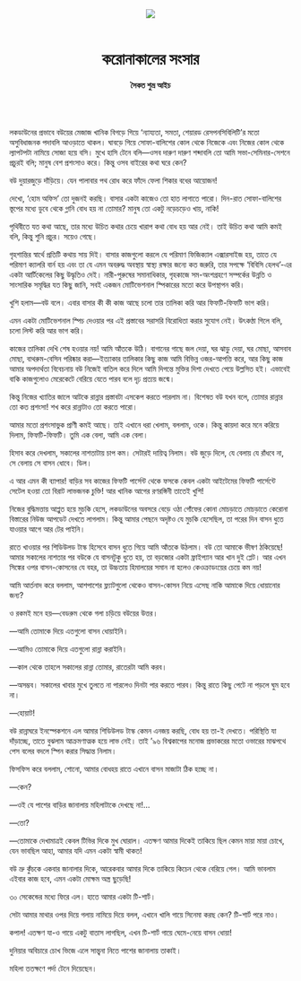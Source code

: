 <div align=center>
<img src=https://images.prothomalo.com/prothomalo-bangla/2021-01/1d75151c-eff9-4e9f-ac28-aebc4618d00f/palo_bangla_og.png />
<br><br>
<h1>করোনাকালের সংসার</h1> 
<h4>সৈকত শুভ্র আইচ</h4>
<br><br>
</div>

লকডাউনের প্রভাবে বউয়ের মেজাজ খানিক বিগড়ে গিয়ে ‘ন্যায্যতা, সমতা, শেয়ারড রেসপনসিবিলিটি’র মতো অসুবিধাজনক পদাবলি আওড়াতে থাকল। ঘাবড়ে গিয়ে সোফা-বালিশের কোল থেকে নিজেকে এবং নিজের কোল থেকে ল্যাপটপটা নামিয়ে সোজা হয়ে বসি। মুখে হাসি টেনে বলি—ওসব দারুণ দারুণ শব্দাবলি তো আমি সভা-সেমিনার-সেশনে প্রচুরই বলি; মানুষ বেশ প্রশংসাও করে। কিন্তু ওসব বাইরের কথা ঘরে কেন?

বউ দুয়ারজুড়ে দাঁড়িয়ে। যেন পালাবার পথ রোধ করে ফাঁদে ফেলা শিকার বধের আয়োজন!

দেখো, ‘হোম অফিস’ তো দুজনই করছি। বাসার একটা কাজেও তো হাত লাগাতে পারো। দিন-রাত সোফা-বালিশের স্তূপের মধ্যে ডুবে থেকে গ্লানি বোধ হয় না তোমার? মানুষ তো একটু নড়েচড়েও খায়, নাকি!

পৃথিবীতে যত কথা আছে, তার মধ্যে উচিত কথার চেয়ে খারাপ কথা বোধ হয় আর নেই। তাই উচিত কথা আমি কমই বলি, কিন্তু শুনি প্রচুর। সয়েও গেছে।

গৃহশান্তির স্বার্থে প্রতিটি কথায় সায় দিই। বাসার কাজগুলো করলে যে পরিমাণ ফিজিক্যাল এক্সারসাইজ হয়, তাতে যে পরিমাণ ক্যালরি বার্ন হয় এবং তা যে এমন অবরুদ্ধ অবস্থায় স্বাস্থ্য রক্ষার জন্যে কত জরুরি, তার সপক্ষে ‘বিবিসি হেলথ’-এর একটা আর্টিকেলের কিছু উদ্ধৃতিও দেই। নারী-পুরুষের সমানাধিকার, গৃহকাজে সম-অংশগ্রহণে সম্পর্কের উন্নতি ও সাংসারিক সমৃদ্ধির যত কিছু জানি, সবই একজন মোটিভেশনাল স্পিকারের মতো করে উপস্থাপন করি।

খুশি হলাম—বউ বলে। এবার বাসার কী কী কাজ আছে চলো তার তালিকা করি আর ফিফটি-ফিফটি ভাগ করি।

এমন একটা মোটিভেশনাল স্পিচ দেওয়ার পর এই প্রস্তাবের সরাসরি বিরোধিতা করার সুযোগ নেই। উৎকণ্ঠা গিলে বলি, চলো লিস্ট করি আর ভাগ করি।

কাজের তালিকা দেখি শেষ হওয়ার নয়! আমি আঁতকে উঠি। বাগানের গাছে জল দেয়া, ঘর ঝাড়ু দেয়া, ঘর মোছা, আসবাব মোছা, বাথরুম-বেসিন পরিষ্কার করা—ইত্যাকার তালিকার কিছু কাজ আমি বিভিন্ন ওজর-আপত্তি করে, আর কিছু কাজ আমার অপদার্থতা বিবেচনায় বউ নিজেই বাতিল করে দিলে আমি দিগন্তে মুক্তির দিশা দেখতে পেয়ে উল্লসিত হই। এভাবেই বাকি কাজগুলোও মেরেকেটে বেরিয়ে যেতে পারব বলে দৃঢ় প্রত্যয় জন্মে।

কিন্তু নিজের খ্যাতির জালে আটকে রান্নার প্রস্তাবটা এসকেপ করতে পারলাম না। বিশেষত বউ যখন বলে, তোমার রান্নার তো কত প্রশংসা! শখ করে রান্নাটাও তো করতে পারো।

আমার মতো প্রশংসাভুক প্রাণী কমই আছে। তাই এখানে ধরা খেলাম, বললাম, ওকে। কিন্তু কায়দা করে মনে করিয়ে দিলাম, ফিফটি-ফিফটি। তুমি এক বেলা, আমি এক বেলা।

হিসাব করে দেখলাম, সকালের নাশতাটায় চাপ কম। সেটারই দায়িত্ব নিলাম। বউ জুড়ে দিলে, যে বেলায় যে রাঁধবে না, সে বেলায় সে বাসন ধোবে। ডিল।

এ আর এমন কী ব্যাপার! বাড়ির সব কাজের ফিফটি পার্সেন্ট থেকে ফসকে কেবল একটা আইটেমের ফিফটি পার্সেন্টে সেটেল হওয়া তো বিরাট লাভজনক চুক্তি! আর খানিক আগের রণরঙ্গিনী তাতেই খুশি!

নিজের বুদ্ধিমত্তায় আপ্লুত হয়ে মুচকি হেসে, লকডাউনের অবসরে বেড়ে ওঠা গোঁফের কোনা মোচড়াতে মোচড়াতে কেরোনা বিস্তারের নিউজ আপডেট দেখতে লাগলাম। কিন্তু আমার পেছনে অদৃষ্টও যে মুচকি হেসেছিল, তা পরের দিন বাসন ধুতে যাওয়ার আগে আর টের পাইনি।

রাতে খাওয়ার পর শিডিউলড টাস্ক হিসেবে বাসন ধুতে গিয়ে আমি আঁতকে উঠলাম। বউ তো আমাকে ভীষণ ঠকিয়েছে! আমার সকালের নাশতার পর বউকে যে বাসনটুকু ধুতে হয়, তা বড়জোর একটা ফ্রাইপ্যান আর খান দুই প্লেট। আর এখন সিঙ্কের ওপর বাসন-কোসনের যে বহর, তা উচ্চতায় হিমালয়ের সমান না হলেও কেওক্রাডংয়ের চেয়ে কম নয়!

আমি আর্তনাদ করে বললাম, আশপাশের ফ্ল্যাটগুলো থেকেও বাসন-কোসন নিয়ে এসেছ নাকি আমাকে দিয়ে ধোয়ানোর জন্য?

ও রকমই মনে হয়—বেডরুম থেকে গলা চড়িয়ে বউয়ের উত্তর।

—আমি তোমাকে দিয়ে এতগুলো বাসন ধোয়াইনি।

—আমিও তোমাকে দিয়ে এতগুলো রান্না করাইনি।

—কাল থেকে তাহলে সকালের রান্না তোমার, রাতেরটা আমি করব।

—অসম্ভব। সকালের খাবার মুখে তুলতে না পারলেও দিনটা পার করতে পারব। কিন্তু রাতে কিছু পেটে না পড়লে ঘুম হবে না।

—হোয়াট!

বউ রান্নাঘরে ইনস্পেকশনে এল আমার শিডিউলড টাস্ক কেমন এনজয় করছি, বোধ হয় তা-ই দেখতে। পরিস্থিতি যা দাঁড়াচ্ছে, তাতে বুঝলাম আক্রমণাত্মক হয়ে লাভ নেই। তাই ’৯৬ বিশ্বকাপের মনোজ প্রভাকরের মতো ওভারের মাঝপথে পেস বলের বদলে স্পিন করার সিদ্ধান্ত নিলাম।

ফিসফিস করে বললাম, শোনো, আমার বোধহয় রাতে এখানে বাসন মাজাটা ঠিক হচ্ছে না।

—কেন?

—ওই যে পাশের বাড়ির জানালায় মহিলাটাকে দেখছে না!...

—তো?

—তোমাকে দেখামাত্রই কেবল টিভির দিকে মুখ ঘোরাল। এতক্ষণ আমার দিকেই তাকিয়ে ছিল কেমন মায়া মায়া চোখে, যেন ভাবছিল আহা, আমার যদি এমন একটা স্বামী থাকত!

বউ ভ্রু কুঁচকে একবার জানালার দিকে, আরেকবার আমার দিকে তাকিয়ে কিচেন থেকে বেরিয়ে গেল। আমি ভাবলাম এইবার কাজ হবে, এমন একটা মোক্ষম অস্ত্র ছুড়েছি!

৩০ সেকেন্ডের মধ্যে ফিরে এল। হাতে আমার একটা টি-শার্ট।

সেটা আমার মাথার ওপর দিয়ে গলায় নামিয়ে দিয়ে বলল, এখানে খালি গায়ে সিনেমা করছ কেন? টি-শার্ট পরে নাও।

কপাল! এতক্ষণ যা-ও গায়ে একটু বাতাস লাগছিল, এখন টি-শার্ট গায়ে ঘেমে-নেয়ে বাসন ধোয়া!

দুনিয়ার অবিচারে চোখ ভিজে এলে সান্ত্বনা নিতে পাশের জানালায় তাকাই।

মহিলা ততক্ষণে পর্দা টেনে দিয়েছেন।

